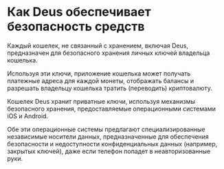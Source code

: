 # Как Deus обеспечивает безопасность средств

Каждый кошелек, не связанный с хранением, включая Deus, предназначен для безопасного хранения личных ключей владельца кошелька.

Используя эти ключи, приложение кошелька может получать платежные адреса для каждой монеты, отображать балансы и разрешать владельцу кошелька тратить (переводить) криптовалюту.

Кошелек Deus хранит приватные ключи, используя механизмы безопасного хранения, предоставляемые операционными системами iOS и Android.

Обе эти операционные системы предлагают специализированные независимые носители данных, предназначенные для обеспечения безопасности и недоступности конфиденциальных данных (например, закрытых ключей), даже если телефон попадет в неавторизованные руки.